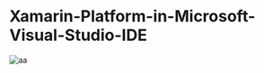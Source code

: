 # Xamarin-Platform-in-Microsoft-Visual-Studio-IDE
![aa](https://user-images.githubusercontent.com/85714356/123924991-28088900-d993-11eb-9c98-6fe29ec9400b.png)
